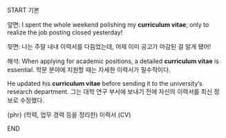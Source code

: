 START
기본

앞면:
I spent the whole weekend polishing my **curriculum vitae**, only to realize the job posting closed yesterday!


뒷면:
나는 주말 내내 이력서를 다듬었는데, 어제 이미 공고가 마감된 걸 알게 됐어!


해석:
When applying for academic positions, a detailed **curriculum vitae** is essential.
학문 분야에 지원할 때는 자세한 이력서가 필수적이다.

He updated his **curriculum vitae** before sending it to the university’s research department.
그는 대학 연구 부서에 보내기 전에 자신의 이력서를 최신 정보로 수정했다.

{phr} (학력, 업무 경력 등을 정리한) 이력서 (CV)
<!--ID: 1742801009208-->
END
